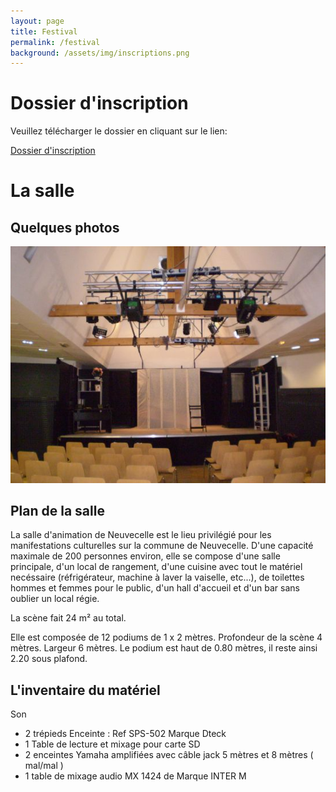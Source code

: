 ```yaml
---
layout: page
title: Festival
permalink: /festival
background: /assets/img/inscriptions.png
---
```

# Dossier d'inscription

Veuillez télécharger le dossier en cliquant sur le lien:

[Dossier d'inscription][dossier-inscription]

# La salle

## Quelques photos

![Plan 1](/assets/img/marc_007.jpg "La salle")

## Plan de la salle

La salle d'animation de Neuvecelle est le lieu privilégié pour les manifestations culturelles sur la commune de Neuvecelle.
D'une capacité maximale de 200 personnes environ, elle se compose d'une salle principale, d'un local de rangement, d'une cuisine avec tout le matériel necéssaire (réfrigérateur, machine à laver la vaiselle, etc...), de toilettes hommes et femmes pour le public, d'un hall d'accueil et d'un bar sans oublier un local régie.

La scène fait 24 m² au total.

Elle est composée de 12 podiums de 1 x 2 mètres.
Profondeur de la scène 4 mètres.
Largeur 6 mètres.
Le podium est haut de 0.80 mètres, il reste ainsi 2.20 sous plafond.

## L'inventaire du matériel

Son

 * 2 trépieds Enceinte : Ref SPS-502 Marque Dteck
 * 1 Table de lecture et mixage pour carte SD
 * 2 enceintes Yamaha amplifiées avec câble jack 5 mètres et 8 mètres ( mal/mal )
 * 1 table de mixage audio MX 1424 de Marque INTER M




[dossier-inscription]: https://jekyllrb.com/docs/home
